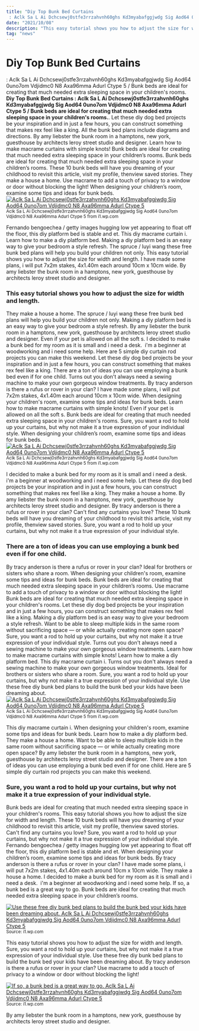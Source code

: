 ```yaml
---
title: "Diy Top Bunk Bed Curtains : Aclk Sa L Ai Dchcsewj0stfe3rrzahvnh60ghs Kd3myabafggjwdg Sig Aod64 0uno7om Vdjidmc0 N8 Axa96mma Adurl Ctype 5 / Bunk beds are ideal for creating that much needed extra sleeping space in your children&#039;s rooms."
date: "2021/10/08"
description: "This easy tutorial shows you how to adjust the size for width and length."
tag: "news"
---
```


# Diy Top Bunk Bed Curtains : Aclk Sa L Ai Dchcsewj0stfe3rrzahvnh60ghs Kd3myabafggjwdg Sig Aod64 0uno7om Vdjidmc0 N8 Axa96mma Adurl Ctype 5 / Bunk beds are ideal for creating that much needed extra sleeping space in your children&#039;s rooms.
**Diy Top Bunk Bed Curtains : Aclk Sa L Ai Dchcsewj0stfe3rrzahvnh60ghs Kd3myabafggjwdg Sig Aod64 0uno7om Vdjidmc0 N8 Axa96mma Adurl Ctype 5 / Bunk beds are ideal for creating that much needed extra sleeping space in your children&#039;s rooms.**. Let these diy dog bed projects be your inspiration and in just a few hours, you can construct something that makes rex feel like a king. All the bunk bed plans include diagrams and directions. By amy liebster the bunk room in a hamptons, new york, guesthouse by architects leroy street studio and designer. Learn how to make macrame curtains with simple knots! Bunk beds are ideal for creating that much needed extra sleeping space in your children’s rooms.
Bunk beds are ideal for creating that much needed extra sleeping space in your children’s rooms. These 10 bunk beds will have you dreaming of your childhood to revisit this article, visit my profile, thenview saved stories. They make a house a home. Use macrame to add a touch of privacy to a window or door without blocking the light! When designing your children’s room, examine some tips and ideas for bunk beds.
[![Aclk Sa L Ai Dchcsewj0stfe3rrzahvnh60ghs Kd3myabafggjwdg Sig Aod64 0uno7om Vdjidmc0 N8 Axa96mma Adurl Ctype 5](https://i1.wp.com/B08FMH8FCV "Aclk Sa L Ai Dchcsewj0stfe3rrzahvnh60ghs Kd3myabafggjwdg Sig Aod64 0uno7om Vdjidmc0 N8 Axa96mma Adurl Ctype 5")](https://i1.wp.com/B08FMH8FCV)
<small>Aclk Sa L Ai Dchcsewj0stfe3rrzahvnh60ghs Kd3myabafggjwdg Sig Aod64 0uno7om Vdjidmc0 N8 Axa96mma Adurl Ctype 5 from i1.wp.com</small>

Fernando bengoechea / getty images hugging low yet appearing to float off the floor, this diy platform bed is stable and et. This diy macrame curtain i. Learn how to make a diy platform bed. Making a diy platform bed is an easy way to give your bedroom a style refresh. The spruce / luyi wang these free bunk bed plans will help you build your children not only. This easy tutorial shows you how to adjust the size for width and length. I have made some plans, i will put 7x2m stakes, 4x1.40m each around 10cm x 10cm wide. By amy liebster the bunk room in a hamptons, new york, guesthouse by architects leroy street studio and designer.

### This easy tutorial shows you how to adjust the size for width and length.
They make a house a home. The spruce / luyi wang these free bunk bed plans will help you build your children not only. Making a diy platform bed is an easy way to give your bedroom a style refresh. By amy liebster the bunk room in a hamptons, new york, guesthouse by architects leroy street studio and designer. Even if your pet is allowed on all the soft s. I decided to make a bunk bed for my room as it is small and i need a desk.  i&#039;m a beginner at woodworking and i need some help. Here are 5 simple diy curtain rod projects you can make this weekend. Let these diy dog bed projects be your inspiration and in just a few hours, you can construct something that makes rex feel like a king. There are a ton of ideas you can use employing a bunk bed even if for one child. Turns out you don&#039;t always need a sewing machine to make your own gorgeous window treatments. By tracy anderson is there a rufus or rover in your clan? I have made some plans, i will put 7x2m stakes, 4x1.40m each around 10cm x 10cm wide. When designing your children&#039;s room, examine some tips and ideas for bunk beds.
Learn how to make macrame curtains with simple knots! Even if your pet is allowed on all the soft s. Bunk beds are ideal for creating that much needed extra sleeping space in your children&#039;s rooms. Sure, you want a rod to hold up your curtains, but why not make it a true expression of your individual style. When designing your children’s room, examine some tips and ideas for bunk beds.
[![Aclk Sa L Ai Dchcsewj0stfe3rrzahvnh60ghs Kd3myabafggjwdg Sig Aod64 0uno7om Vdjidmc0 N8 Axa96mma Adurl Ctype 5](https://i1.wp.com/B08FMH8FCV "Aclk Sa L Ai Dchcsewj0stfe3rrzahvnh60ghs Kd3myabafggjwdg Sig Aod64 0uno7om Vdjidmc0 N8 Axa96mma Adurl Ctype 5")](https://i1.wp.com/B08FMH8FCV)
<small>Aclk Sa L Ai Dchcsewj0stfe3rrzahvnh60ghs Kd3myabafggjwdg Sig Aod64 0uno7om Vdjidmc0 N8 Axa96mma Adurl Ctype 5 from i1.wp.com</small>

I decided to make a bunk bed for my room as it is small and i need a desk.  i&#039;m a beginner at woodworking and i need some help. Let these diy dog bed projects be your inspiration and in just a few hours, you can construct something that makes rex feel like a king. They make a house a home. By amy liebster the bunk room in a hamptons, new york, guesthouse by architects leroy street studio and designer. By tracy anderson is there a rufus or rover in your clan? Can&#039;t find any curtains you love? These 10 bunk beds will have you dreaming of your childhood to revisit this article, visit my profile, thenview saved stories. Sure, you want a rod to hold up your curtains, but why not make it a true expression of your individual style.

### There are a ton of ideas you can use employing a bunk bed even if for one child.
By tracy anderson is there a rufus or rover in your clan? Ideal for brothers or sisters who share a room. When designing your children&#039;s room, examine some tips and ideas for bunk beds. Bunk beds are ideal for creating that much needed extra sleeping space in your children’s rooms. Use macrame to add a touch of privacy to a window or door without blocking the light! Bunk beds are ideal for creating that much needed extra sleeping space in your children&#039;s rooms. Let these diy dog bed projects be your inspiration and in just a few hours, you can construct something that makes rex feel like a king. Making a diy platform bed is an easy way to give your bedroom a style refresh. Want to be able to sleep multiple kids in the same room without sacrificing space — or while actually creating more open space? Sure, you want a rod to hold up your curtains, but why not make it a true expression of your individual style. Turns out you don&#039;t always need a sewing machine to make your own gorgeous window treatments. Learn how to make macrame curtains with simple knots! Learn how to make a diy platform bed.
This diy macrame curtain i. Turns out you don&#039;t always need a sewing machine to make your own gorgeous window treatments. Ideal for brothers or sisters who share a room. Sure, you want a rod to hold up your curtains, but why not make it a true expression of your individual style. Use these free diy bunk bed plans to build the bunk bed your kids have been dreaming about.
[![Aclk Sa L Ai Dchcsewj0stfe3rrzahvnh60ghs Kd3myabafggjwdg Sig Aod64 0uno7om Vdjidmc0 N8 Axa96mma Adurl Ctype 5](https://i1.wp.com/B08FMH8FCV "Aclk Sa L Ai Dchcsewj0stfe3rrzahvnh60ghs Kd3myabafggjwdg Sig Aod64 0uno7om Vdjidmc0 N8 Axa96mma Adurl Ctype 5")](https://i1.wp.com/B08FMH8FCV)
<small>Aclk Sa L Ai Dchcsewj0stfe3rrzahvnh60ghs Kd3myabafggjwdg Sig Aod64 0uno7om Vdjidmc0 N8 Axa96mma Adurl Ctype 5 from i1.wp.com</small>

This diy macrame curtain i. When designing your children&#039;s room, examine some tips and ideas for bunk beds. Learn how to make a diy platform bed. They make a house a home. Want to be able to sleep multiple kids in the same room without sacrificing space — or while actually creating more open space? By amy liebster the bunk room in a hamptons, new york, guesthouse by architects leroy street studio and designer. There are a ton of ideas you can use employing a bunk bed even if for one child. Here are 5 simple diy curtain rod projects you can make this weekend.

### Sure, you want a rod to hold up your curtains, but why not make it a true expression of your individual style.
Bunk beds are ideal for creating that much needed extra sleeping space in your children&#039;s rooms. This easy tutorial shows you how to adjust the size for width and length. These 10 bunk beds will have you dreaming of your childhood to revisit this article, visit my profile, thenview saved stories. Can&#039;t find any curtains you love? Sure, you want a rod to hold up your curtains, but why not make it a true expression of your individual style. Fernando bengoechea / getty images hugging low yet appearing to float off the floor, this diy platform bed is stable and et. When designing your children’s room, examine some tips and ideas for bunk beds. By tracy anderson is there a rufus or rover in your clan? I have made some plans, i will put 7x2m stakes, 4x1.40m each around 10cm x 10cm wide. They make a house a home. I decided to make a bunk bed for my room as it is small and i need a desk.  i&#039;m a beginner at woodworking and i need some help. If so, a bunk bed is a great way to go. Bunk beds are ideal for creating that much needed extra sleeping space in your children’s rooms.


[![Use these free diy bunk bed plans to build the bunk bed your kids have been dreaming about. Aclk Sa L Ai Dchcsewj0stfe3rrzahvnh60ghs Kd3myabafggjwdg Sig Aod64 0uno7om Vdjidmc0 N8 Axa96mma Adurl Ctype 5](https://i1.wp.com/4433522093940408259 "Aclk Sa L Ai Dchcsewj0stfe3rrzahvnh60ghs Kd3myabafggjwdg Sig Aod64 0uno7om Vdjidmc0 N8 Axa96mma Adurl Ctype 5")](https://i1.wp.com/B08FMH8FCV)
<small>Source: i1.wp.com</small>

This easy tutorial shows you how to adjust the size for width and length. Sure, you want a rod to hold up your curtains, but why not make it a true expression of your individual style. Use these free diy bunk bed plans to build the bunk bed your kids have been dreaming about. By tracy anderson is there a rufus or rover in your clan? Use macrame to add a touch of privacy to a window or door without blocking the light!

[![If so, a bunk bed is a great way to go. Aclk Sa L Ai Dchcsewj0stfe3rrzahvnh60ghs Kd3myabafggjwdg Sig Aod64 0uno7om Vdjidmc0 N8 Axa96mma Adurl Ctype 5](https://i1.wp.com/4433522093940408259 "Aclk Sa L Ai Dchcsewj0stfe3rrzahvnh60ghs Kd3myabafggjwdg Sig Aod64 0uno7om Vdjidmc0 N8 Axa96mma Adurl Ctype 5")](https://i1.wp.com/B08FMH8FCV)
<small>Source: i1.wp.com</small>

By amy liebster the bunk room in a hamptons, new york, guesthouse by architects leroy street studio and designer.
